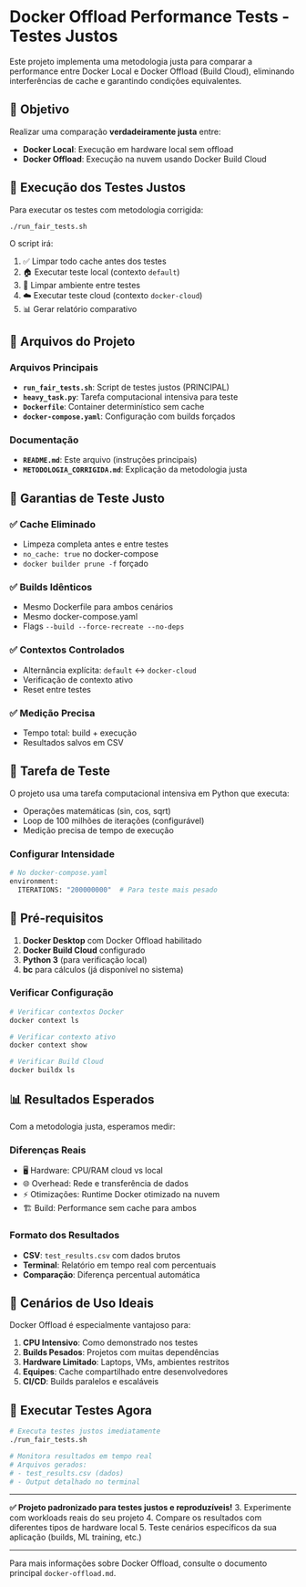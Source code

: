 # Docker Offload Performance Tests - Testes Justos

Este projeto implementa uma metodologia justa para comparar a performance entre Docker Local e Docker Offload (Build Cloud), eliminando interferências de cache e garantindo condições equivalentes.

## 🎯 Objetivo

Realizar uma comparação **verdadeiramente justa** entre:
- **Docker Local**: Execução em hardware local sem offload
- **Docker Offload**: Execução na nuvem usando Docker Build Cloud

## 🚀 Execução dos Testes Justos

Para executar os testes com metodologia corrigida:

```bash
./run_fair_tests.sh
```

O script irá:
1. ✅ Limpar todo cache antes dos testes
2. 🏠 Executar teste local (contexto `default`)
3. 🧹 Limpar ambiente entre testes
4. ☁️ Executar teste cloud (contexto `docker-cloud`)
5. 📊 Gerar relatório comparativo

## 📁 Arquivos do Projeto

### **Arquivos Principais**
- **`run_fair_tests.sh`**: Script de testes justos (PRINCIPAL)
- **`heavy_task.py`**: Tarefa computacional intensiva para teste
- **`Dockerfile`**: Container determinístico sem cache
- **`docker-compose.yaml`**: Configuração com builds forçados

### **Documentação**
- **`README.md`**: Este arquivo (instruções principais)
- **`METODOLOGIA_CORRIGIDA.md`**: Explicação da metodologia justa

## 🔧 Garantias de Teste Justo

### ✅ **Cache Eliminado**
- Limpeza completa antes e entre testes
- `no_cache: true` no docker-compose
- `docker builder prune -f` forçado

### ✅ **Builds Idênticos**
- Mesmo Dockerfile para ambos cenários
- Mesmo docker-compose.yaml
- Flags `--build --force-recreate --no-deps`

### ✅ **Contextos Controlados**
- Alternância explícita: `default` ↔ `docker-cloud`
- Verificação de contexto ativo
- Reset entre testes

### ✅ **Medição Precisa**
- Tempo total: build + execução
- Resultados salvos em CSV
## 🧪 Tarefa de Teste

O projeto usa uma tarefa computacional intensiva em Python que executa:
- Operações matemáticas (sin, cos, sqrt)
- Loop de 100 milhões de iterações (configurável)
- Medição precisa de tempo de execução

### Configurar Intensidade
```bash
# No docker-compose.yaml
environment:
  ITERATIONS: "200000000"  # Para teste mais pesado
```

## 🔧 Pré-requisitos

1. **Docker Desktop** com Docker Offload habilitado
2. **Docker Build Cloud** configurado
3. **Python 3** (para verificação local)
4. **bc** para cálculos (já disponível no sistema)

### Verificar Configuração
```bash
# Verificar contextos Docker
docker context ls

# Verificar contexto ativo
docker context show

# Verificar Build Cloud
docker buildx ls
```

## 📊 Resultados Esperados

Com a metodologia justa, esperamos medir:

### **Diferenças Reais**
- 🖥️ Hardware: CPU/RAM cloud vs local
- 🌐 Overhead: Rede e transferência de dados
- ⚡ Otimizações: Runtime Docker otimizado na nuvem
- 🏗️ Build: Performance sem cache para ambos

### **Formato dos Resultados**
- **CSV**: `test_results.csv` com dados brutos
- **Terminal**: Relatório em tempo real com percentuais
- **Comparação**: Diferença percentual automática

## 🎯 Cenários de Uso Ideais

Docker Offload é especialmente vantajoso para:

1. **CPU Intensivo**: Como demonstrado nos testes
2. **Builds Pesados**: Projetos com muitas dependências
3. **Hardware Limitado**: Laptops, VMs, ambientes restritos
4. **Equipes**: Cache compartilhado entre desenvolvedores
5. **CI/CD**: Builds paralelos e escaláveis

## 🚀 Executar Testes Agora

```bash
# Executa testes justos imediatamente
./run_fair_tests.sh

# Monitora resultados em tempo real
# Arquivos gerados:
# - test_results.csv (dados)
# - Output detalhado no terminal
```

---

**✅ Projeto padronizado para testes justos e reproduzíveis!**
3. Experimente com workloads reais do seu projeto
4. Compare os resultados com diferentes tipos de hardware local
5. Teste cenários específicos da sua aplicação (builds, ML training, etc.)

---

Para mais informações sobre Docker Offload, consulte o documento principal `docker-offload.md`.
